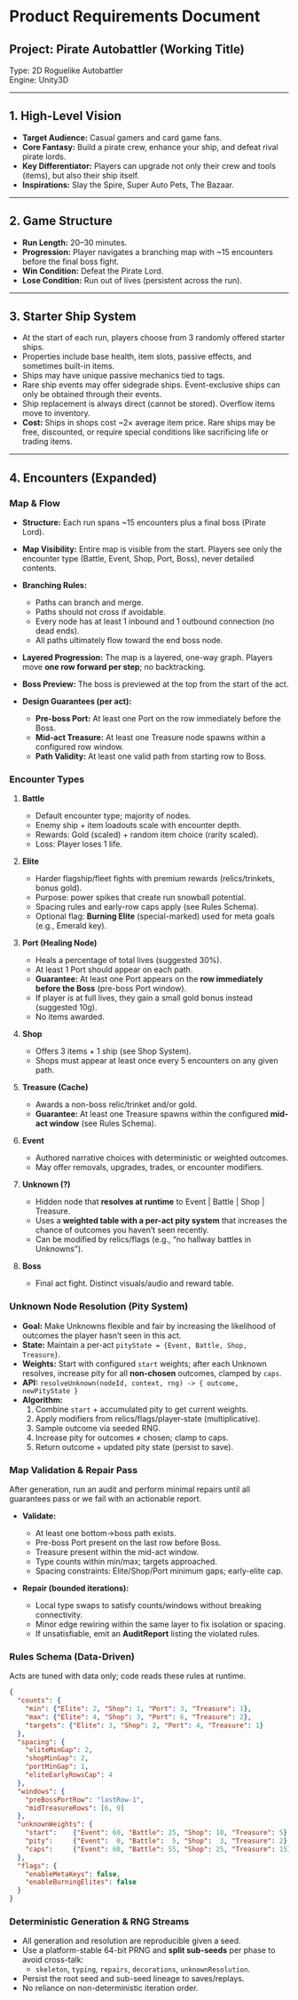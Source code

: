 # Product Requirements Document

## Project: Pirate Autobattler (Working Title)
Type: 2D Roguelike Autobattler  
Engine: Unity3D

---

## 1. High-Level Vision
- **Target Audience:** Casual gamers and card game fans.  
- **Core Fantasy:** Build a pirate crew, enhance your ship, and defeat rival pirate lords.  
- **Key Differentiator:** Players can upgrade not only their crew and tools (items), but also their ship itself.  
- **Inspirations:** Slay the Spire, Super Auto Pets, The Bazaar.  

---

## 2. Game Structure
- **Run Length:** 20–30 minutes.  
- **Progression:** Player navigates a branching map with ~15 encounters before the final boss fight.  
- **Win Condition:** Defeat the Pirate Lord.  
- **Lose Condition:** Run out of lives (persistent across the run).  

---

## 3. Starter Ship System
- At the start of each run, players choose from 3 randomly offered starter ships.  
- Properties include base health, item slots, passive effects, and sometimes built-in items.  
- Ships may have unique passive mechanics tied to tags.  
- Rare ship events may offer sidegrade ships. Event-exclusive ships can only be obtained through their events.  
- Ship replacement is always direct (cannot be stored). Overflow items move to inventory.  
- **Cost:** Ships in shops cost ~2× average item price. Rare ships may be free, discounted, or require special conditions like sacrificing life or trading items.  

---

## 4. Encounters (Expanded)

### Map & Flow
- **Structure:** Each run spans ~15 encounters plus a final boss (Pirate Lord).  
- **Map Visibility:** Entire map is visible from the start. Players see only the encounter type (Battle, Event, Shop, Port, Boss), never detailed contents.  
- **Branching Rules:**  
  - Paths can branch and merge.  
  - Paths should not cross if avoidable.  
  - Every node has at least 1 inbound and 1 outbound connection (no dead ends).  
  - All paths ultimately flow toward the end boss node.

- **Layered Progression:** The map is a layered, one-way graph. Players move **one row forward per step**; no backtracking.  
- **Boss Preview:** The boss is previewed at the top from the start of the act.  
- **Design Guarantees (per act):**  
  - **Pre-boss Port:** At least one Port on the row immediately before the Boss.  
  - **Mid-act Treasure:** At least one Treasure node spawns within a configured row window.  
  - **Path Validity:** At least one valid path from starting row to Boss.  

### Encounter Types
1. **Battle**  
   - Default encounter type; majority of nodes.  
   - Enemy ship + item loadouts scale with encounter depth.  
   - Rewards: Gold (scaled) + random item choice (rarity scaled).  
   - Loss: Player loses 1 life.  

1. **Elite**  
   - Harder flagship/fleet fights with premium rewards (relics/trinkets, bonus gold).  
   - Purpose: power spikes that create run snowball potential.  
   - Spacing rules and early-row caps apply (see Rules Schema).  
   - Optional flag: **Burning Elite** (special-marked) used for meta goals (e.g., Emerald key).  

1. **Port (Healing Node)**  
   - Heals a percentage of total lives (suggested 30%).  
   - At least 1 Port should appear on each path.  
   - **Guarantee:** At least one Port appears on the **row immediately before the Boss** (pre-boss Port window).  
   - If player is at full lives, they gain a small gold bonus instead (suggested 10g).  
   - No items awarded.  

1. **Shop**  
   - Offers 3 items + 1 ship (see Shop System).  
   - Shops must appear at least once every 5 encounters on any given path.  

1. **Treasure (Cache)**  
   - Awards a non-boss relic/trinket and/or gold.  
   - **Guarantee:** At least one Treasure spawns within the configured **mid-act window** (see Rules Schema).  

1. **Event**  
   - Authored narrative choices with deterministic or weighted outcomes.  
   - May offer removals, upgrades, trades, or encounter modifiers.  

1. **Unknown (?)**  
   - Hidden node that **resolves at runtime** to Event | Battle | Shop | Treasure.  
   - Uses a **weighted table with a per-act pity system** that increases the chance of outcomes you haven’t seen recently.  
   - Can be modified by relics/flags (e.g., “no hallway battles in Unknowns”).  

1. **Boss**  
   - Final act fight. Distinct visuals/audio and reward table.  


### Unknown Node Resolution (Pity System)
- **Goal:** Make Unknowns flexible and fair by increasing the likelihood of outcomes the player hasn’t seen in this act.  
- **State:** Maintain a per-act `pityState = {Event, Battle, Shop, Treasure}`.  
- **Weights:** Start with configured `start` weights; after each Unknown resolves, increase pity for all **non-chosen** outcomes, clamped by `caps`.  
- **API:** `resolveUnknown(nodeId, context, rng) -> { outcome, newPityState }`  
- **Algorithm:**  
  1) Combine `start` + accumulated pity to get current weights.  
  2) Apply modifiers from relics/flags/player-state (multiplicative).  
  3) Sample outcome via seeded RNG.  
  4) Increase pity for outcomes ≠ chosen; clamp to caps.  
  5) Return outcome + updated pity state (persist to save).  


### Map Validation & Repair Pass
After generation, run an audit and perform minimal repairs until all guarantees pass or we fail with an actionable report.

- **Validate:**  
  - At least one bottom→boss path exists.  
  - Pre-boss Port present on the last row before Boss.  
  - Treasure present within the mid-act window.  
  - Type counts within min/max; targets approached.  
  - Spacing constraints: Elite/Shop/Port minimum gaps; early-elite cap.  

- **Repair (bounded iterations):**  
  - Local type swaps to satisfy counts/windows without breaking connectivity.  
  - Minor edge rewiring within the same layer to fix isolation or spacing.  
  - If unsatisfiable, emit an **AuditReport** listing the violated rules.  


### Rules Schema (Data-Driven)
Acts are tuned with data only; code reads these rules at runtime.

```json
{
  "counts": {
    "min": {"Elite": 2, "Shop": 1, "Port": 3, "Treasure": 1},
    "max": {"Elite": 4, "Shop": 3, "Port": 6, "Treasure": 2},
    "targets": {"Elite": 3, "Shop": 2, "Port": 4, "Treasure": 1}
  },
  "spacing": {
    "eliteMinGap": 2,
    "shopMinGap": 2,
    "portMinGap": 1,
    "eliteEarlyRowsCap": 4
  },
  "windows": {
    "preBossPortRow": "lastRow-1",
    "midTreasureRows": [6, 9]
  },
  "unknownWeights": {
    "start":    {"Event": 60, "Battle": 25, "Shop": 10, "Treasure": 5},
    "pity":     {"Event":  0, "Battle":  5, "Shop":  3, "Treasure": 2},
    "caps":     {"Event": 60, "Battle": 55, "Shop": 25, "Treasure": 15}
  },
  "flags": {
    "enableMetaKeys": false,
    "enableBurningElites": false
  }
}
```


### Deterministic Generation & RNG Streams
- All generation and resolution are reproducible given a seed.  
- Use a platform-stable 64-bit PRNG and **split sub-seeds** per phase to avoid cross-talk:  
  - `skeleton`, `typing`, `repairs`, `decorations`, `unknownResolution`.  
- Persist the root seed and sub-seed lineage to saves/replays.  
- No reliance on non-deterministic iteration order.  

